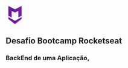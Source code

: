 ![alt text](https://github.com/adam-p/markdown-here/raw/master/src/common/images/icon48.png "Logo Title Text 1")
## Desafio Bootcamp Rocketseat
### BackEnd de uma Aplicação,

